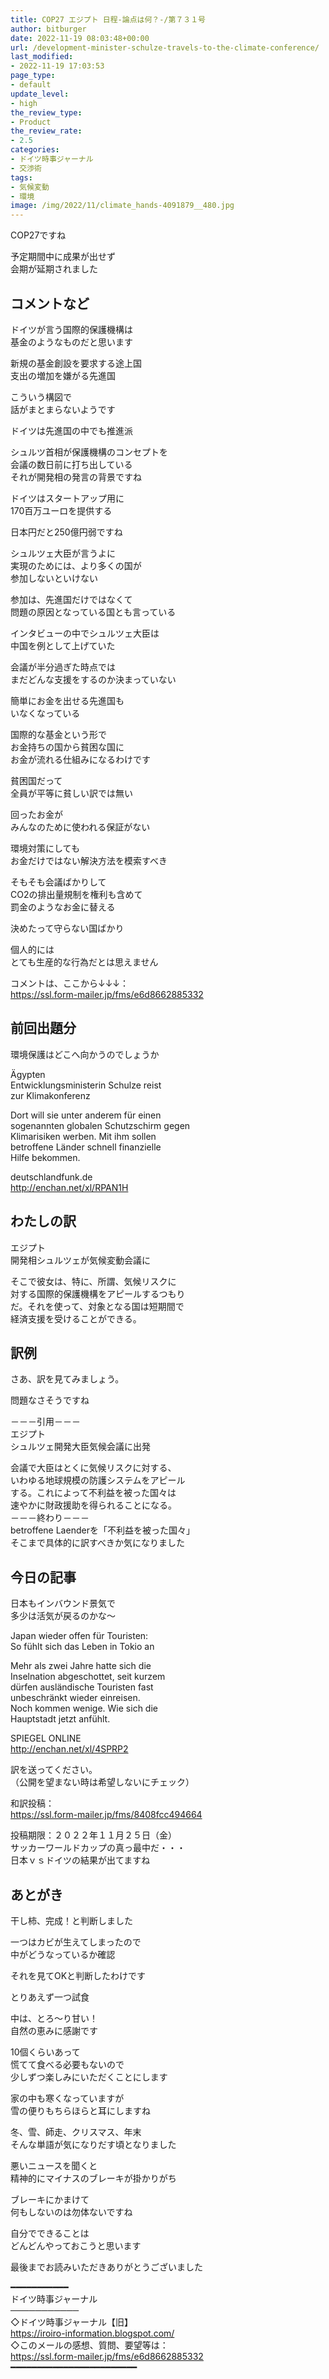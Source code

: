 ```yaml
---
title: COP27 エジプト 日程-論点は何？-/第７３１号
author: bitburger
date: 2022-11-19 08:03:48+00:00
url: /development-minister-schulze-travels-to-the-climate-conference/
last_modified:
- 2022-11-19 17:03:53
page_type:
- default
update_level:
- high
the_review_type:
- Product
the_review_rate:
- 2.5
categories:
- ドイツ時事ジャーナル
- 交渉術
tags:
- 気候変動
- 環境
image: /img/2022/11/climate_hands-4091879__480.jpg
---
```

COP27ですね

予定期間中に成果が出せず  
会期が延期されました

## コメントなど
ドイツが言う国際的保護機構は  
基金のようなものだと思います

新規の基金創設を要求する途上国  
支出の増加を嫌がる先進国

こういう構図で  
話がまとまらないようです

ドイツは先進国の中でも推進派

シュルツ首相が保護機構のコンセプトを  
会議の数日前に打ち出している  
それが開発相の発言の背景ですね

ドイツはスタートアップ用に  
170百万ユーロを提供する

日本円だと250億円弱ですね

シュルツェ大臣が言うよに  
実現のためには、より多くの国が  
参加しないといけない

参加は、先進国だけではなくて  
問題の原因となっている国とも言っている

インタビューの中でシュルツェ大臣は  
中国を例として上げていた

会議が半分過ぎた時点では  
まだどんな支援をするのか決まっていない

簡単にお金を出せる先進国も  
いなくなっている

国際的な基金という形で  
お金持ちの国から貧困な国に  
お金が流れる仕組みになるわけです

貧困国だって  
全員が平等に貧しい訳では無い

回ったお金が  
みんなのために使われる保証がない

環境対策にしても  
お金だけではない解決方法を模索すべき

そもそも会議ばかりして  
CO2の排出量規制を権利も含めて  
罰金のようなお金に替える

決めたって守らない国ばかり

個人的には  
とても生産的な行為だとは思えません

コメントは、ここから↓↓↓：  
<https://ssl.form-mailer.jp/fms/e6d8662885332>

## 前回出題分
環境保護はどこへ向かうのでしょうか

Ägypten  
Entwicklungsministerin Schulze reist  
zur Klimakonferenz

Dort will sie unter anderem für einen  
sogenannten globalen Schutzschirm gegen  
Klimarisiken werben. Mit ihm sollen  
betroffene Länder schnell finanzielle  
Hilfe bekommen.

deutschlandfunk.de  
<http://enchan.net/xl/RPAN1H>

## わたしの訳
エジプト  
開発相シュルツェが気候変動会議に

そこで彼女は、特に、所謂、気候リスクに  
対する国際的保護機構をアピールするつもり  
だ。それを使って、対象となる国は短期間で  
経済支援を受けることができる。

## 訳例
さあ、訳を見てみましょう。

問題なさそうですね

－－－引用－－－  
エジプト  
シュルツェ開発大臣気候会議に出発

会議で大臣はとくに気候リスクに対する、  
いわゆる地球規模の防護システムをアピール  
する。これによって不利益を被った国々は  
速やかに財政援助を得られることになる。  
－－－終わり－－－  
betroffene Laenderを「不利益を被った国々」  
そこまで具体的に訳すべきか気になりました

## 今日の記事
日本もインバウンド景気で  
多少は活気が戻るのかな～

Japan wieder offen für Touristen:  
So fühlt sich das Leben in Tokio an

Mehr als zwei Jahre hatte sich die  
Inselnation abgeschottet, seit kurzem  
dürfen ausländische Touristen fast  
unbeschränkt wieder einreisen.  
Noch kommen wenige. Wie sich die  
Hauptstadt jetzt anfühlt.

SPIEGEL ONLINE  
<http://enchan.net/xl/4SPRP2>

訳を送ってください。  
（公開を望まない時は希望しないにチェック）

和訳投稿：  
<https://ssl.form-mailer.jp/fms/8408fcc494664>

投稿期限：２０２２年１１月２５日（金）  
サッカーワールドカップの真っ最中だ・・・  
日本ｖｓドイツの結果が出てますね

## あとがき
干し柿、完成！と判断しました

一つはカビが生えてしまったので  
中がどうなっているか確認

それを見てOKと判断したわけです

とりあえず一つ試食

中は、とろ～り甘い！  
自然の恵みに感謝です

10個くらいあって  
慌てて食べる必要もないので  
少しずつ楽しみにいただくことにします

家の中も寒くなっていますが  
雪の便りもちらほらと耳にしますね

冬、雪、師走、クリスマス、年末  
そんな単語が気になりだす頃となりました

悪いニュースを聞くと  
精神的にマイナスのブレーキが掛かりがち

ブレーキにかまけて  
何もしないのは勿体ないですね

自分でできることは  
どんどんやっておこうと思います

最後までお読みいただきありがとうございました

━━━━━━━━━━━  
ドイツ時事ジャーナル  
───────────  
◇ドイツ時事ジャーナル【旧】  
<https://iroiro-information.blogspot.com/>  
◇このメールの感想、質問、要望等は：  
<https://ssl.form-mailer.jp/fms/e6d8662885332>  
━━━━━━━━━━━━━━━━━━━━━━━━
